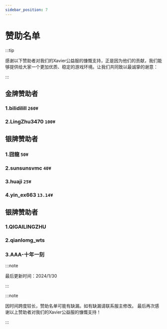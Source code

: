 ```yaml
---
sidebar_position: 7
---
```


# 赞助名单

:::tip

感谢以下赞助者对我们的Xavier公益服的慷慨支持，正是因为他们的贡献，我们能够提供给大家一个更加优质、稳定的游戏环境。让我们共同致以最诚挚的谢意：

:::

## 金牌赞助者

### 1.**bilidilill** `260¥`
### 2.**LingZhu3470** `100¥`

## 银牌赞助者
### 1.**囧龍** `50¥`

### 2.**sunsunsvmc** `40¥`

### 3.**huaji** `25¥`

### 4.**yin_ex663** `13.14¥`

## 银牌赞助者

### 1.**QIGAILINGZHU**

### 2.**qianlomg_wts**

### 3.**AAA-十年一刻**

:::note

最后更新时间：2024/1/30

:::

:::note

因时间跨度较长，赞助名单可能有缺漏。如有缺漏请联系服主修改。
最后再次感谢以上赞助者对我们的Xavier公益服的慷慨支持！

:::